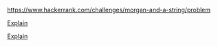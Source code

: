 https://www.hackerrank.com/challenges/morgan-and-a-string/problem

[Explain](https://www.hackerrank.com/challenges/morgan-and-a-string/forum/comments/87801)

[Explain](https://www.hackerrank.com/challenges/morgan-and-a-string/forum/comments/564371)

